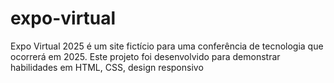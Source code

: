 # expo-virtual
 Expo Virtual 2025 é um site fictício para uma conferência de tecnologia que ocorrerá em 2025. Este projeto foi desenvolvido para demonstrar habilidades em HTML, CSS, design responsivo
